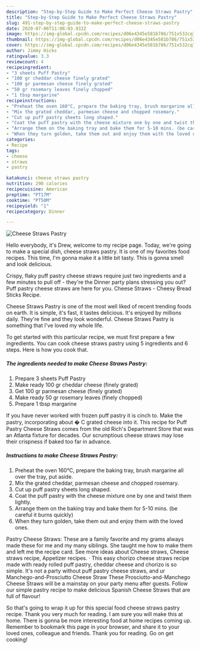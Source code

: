 ```yaml
---
description: "Step-by-Step Guide to Make Perfect Cheese Straws Pastry"
title: "Step-by-Step Guide to Make Perfect Cheese Straws Pastry"
slug: 491-step-by-step-guide-to-make-perfect-cheese-straws-pastry
date: 2020-07-06T11:08:03.932Z
image: https://img-global.cpcdn.com/recipes/d06e4345e581b786/751x532cq70/cheese-straws-pastry-recipe-main-photo.jpg
thumbnail: https://img-global.cpcdn.com/recipes/d06e4345e581b786/751x532cq70/cheese-straws-pastry-recipe-main-photo.jpg
cover: https://img-global.cpcdn.com/recipes/d06e4345e581b786/751x532cq70/cheese-straws-pastry-recipe-main-photo.jpg
author: Jimmy Hicks
ratingvalue: 3.3
reviewcount: 4
recipeingredient:
- "3 sheets Puff Pastry"
- "100 gr cheddar cheese finely grated"
- "100 gr parmesan cheese finely grated"
- "50 gr rosemary leaves finely chopped"
- "1 tbsp margarine"
recipeinstructions:
- "Preheat the oven 160°C, prepare the baking tray, brush margarine all over the tray, put aside."
- "Mix the grated cheddar, parmesan cheese and chopped rosemary."
- "Cut up puff pastry sheets long shaped."
- "Coat the puff pastry with the cheese mixture one by one and twist them lightly."
- "Arrange them on the baking tray and bake them for 5-10 mins. (be careful it burns quickly)"
- "When they turn golden, take them out and enjoy them with the loved ones."
categories:
- Recipe
tags:
- cheese
- straws
- pastry

katakunci: cheese straws pastry 
nutrition: 290 calories
recipecuisine: American
preptime: "PT17M"
cooktime: "PT50M"
recipeyield: "1"
recipecategory: Dinner

---
```



![Cheese Straws Pastry](https://img-global.cpcdn.com/recipes/d06e4345e581b786/751x532cq70/cheese-straws-pastry-recipe-main-photo.jpg)

Hello everybody, it's Drew, welcome to my recipe page. Today, we're going to make a special dish, cheese straws pastry. It is one of my favorites food recipes. This time, I'm gonna make it a little bit tasty. This is gonna smell and look delicious.

Crispy, flaky puff pastry cheese straws require just two ingredients and a few minutes to pull off - they&#39;re the Dinner party plans stressing you out? Puff pastry cheese straws are here for you. Cheese Straws - Cheesy Bread Sticks Recipe.

Cheese Straws Pastry is one of the most well liked of recent trending foods on earth. It is simple, it's fast, it tastes delicious. It's enjoyed by millions daily. They're fine and they look wonderful. Cheese Straws Pastry is something that I've loved my whole life.


To get started with this particular recipe, we must first prepare a few ingredients. You can cook cheese straws pastry using 5 ingredients and 6 steps. Here is how you cook that.

<!--inarticleads1-->

##### The ingredients needed to make Cheese Straws Pastry:

1. Prepare 3 sheets Puff Pastry
1. Make ready 100 gr cheddar cheese (finely grated)
1. Get 100 gr parmesan cheese (finely grated)
1. Make ready 50 gr rosemary leaves (finely chopped)
1. Prepare 1 tbsp margarine


If you have never worked with frozen puff pastry it is cinch to. Make the pastry, incorporating about � C grated cheese into it. This recipe for Puff Pastry Cheese Straws comes from the old Rich&#39;s Department Store that was an Atlanta fixture for decades. Our scrumptious cheese straws may lose their crispness if baked too far in advance. 

<!--inarticleads2-->

##### Instructions to make Cheese Straws Pastry:

1. Preheat the oven 160°C, prepare the baking tray, brush margarine all over the tray, put aside.
1. Mix the grated cheddar, parmesan cheese and chopped rosemary.
1. Cut up puff pastry sheets long shaped.
1. Coat the puff pastry with the cheese mixture one by one and twist them lightly.
1. Arrange them on the baking tray and bake them for 5-10 mins. (be careful it burns quickly)
1. When they turn golden, take them out and enjoy them with the loved ones.


Pastry Cheese Straws: These are a family favorite and my grams always made these for me and my many siblings. She taught me how to make them and left me the recipe card. See more ideas about Cheese straws, Cheese straws recipe, Appetizer recipes. · This easy chorizo cheese straws recipe made with ready rolled puff pastry, cheddar cheese and chorizo is so simple. It&#39;s not a party without puff pastry cheese straws, and ur Manchego-and-Prosciutto Cheese Straw These Prosciutto-and-Manchego Cheese Straws will be a mainstay on your party menu after guests. Follow our simple pastry recipe to make delicious Spanish Cheese Straws that are full of flavour! 

So that's going to wrap it up for this special food cheese straws pastry recipe. Thank you very much for reading. I am sure you will make this at home. There is gonna be more interesting food at home recipes coming up. Remember to bookmark this page in your browser, and share it to your loved ones, colleague and friends. Thank you for reading. Go on get cooking!
